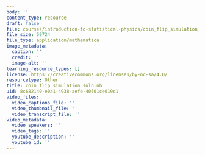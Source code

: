 ```yaml
---
body: ''
content_type: resource
draft: false
file: courses/introduction-to-statistical-physics/coin_flip_simulation_soln.nb
file_size: 59724
file_type: application/mathematica
image_metadata:
  caption: ''
  credit: ''
  image-alt: ''
learning_resource_types: []
license: https://creativecommons.org/licenses/by-nc-sa/4.0/
resourcetype: Other
title: coin_flip_simulation_soln.nb
uid: 8c682140-e0a1-4938-aefe-40501ce019c1
video_files:
  video_captions_file: ''
  video_thumbnail_file: ''
  video_transcript_file: ''
video_metadata:
  video_speakers: ''
  video_tags: ''
  youtube_description: ''
  youtube_id: ''
---
```

